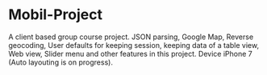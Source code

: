 # Mobil-Project
A client based group course project. JSON parsing, Google Map, Reverse geocoding, User defaults for keeping session, keeping data of a table view, Web view, Slider menu and other features in this project. Device iPhone 7 (Auto layouting is on progress).
